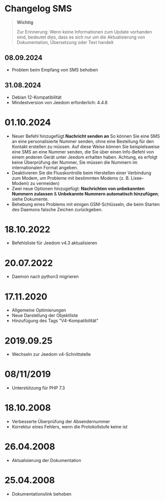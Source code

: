 # Changelog SMS

>**Wichtig**
>
>Zur Erinnerung: Wenn keine Informationen zum Update vorhanden sind, bedeutet dies, dass es sich nur um die Aktualisierung von Dokumentation, Übersetzung oder Text handelt

## 08.09.2024

- Problem beim Empfang von SMS behoben

## 31.08.2024

- Debian 12-Kompatibilität
- Mindestversion von Jeedom erforderlich: 4.4.8

# 01.10.2024

- Neuer Befehl hinzugefügt **Nachricht senden an** So können Sie eine SMS an eine personalisierte Nummer senden, ohne eine Bestellung für den Kontakt erstellen zu müssen. Auf diese Weise können Sie beispielsweise eine SMS an eine Nummer senden, die Sie über einen Info-Befehl von einem anderen Gerät unter Jeedom erhalten haben. Achtung, es erfolgt keine Überprüfung der Nummer, Sie müssen die Nummern im internationalen Format angeben.
- Deaktivieren Sie die Flusskontrolle beim Herstellen einer Verbindung zum Modem, um Probleme mit bestimmten Modems (z. B. Lixee-Modem) zu vermeiden)
- Zwei neue Optionen hinzugefügt: **Nachrichten von unbekannten Nummern zulassen** & **Unbekannte Nummern automatisch hinzufügen**; siehe Dokumente.
- Behebung eines Problems mit einigen GSM-Schlüsseln, die beim Starten des Daemons falsche Zeichen zurückgeben.

# 18.10.2022

- Befehlsliste für Jeedom v4.3 aktualisieren

# 20.07.2022

- Daemon nach python3 migrieren

# 17.11.2020

- Allgemeine Optimierungen
- Neue Darstellung der Objektliste
- Hinzufügung des Tags "V4-Kompatibilität"

# 2019.09.25

- Wechseln zur Jeedom v4-Schnittstelle

# 08/11/2019

- Unterstützung für PHP 7.3

# 18.10.2008

- Verbesserte Überprüfung der Absendernummer
- Korrektur eines Fehlers, wenn die Protokollstufe keine ist

# 26.04.2008

- Aktualisierung der Dokumentation

# 25.04.2008

- Dokumentationslink behoben
